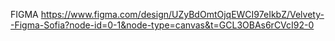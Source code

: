 FIGMA 
https://www.figma.com/design/UZyBdOmtOjqEWCI97eIkbZ/Velvety--Figma-Sofia?node-id=0-1&node-type=canvas&t=GCL3OBAs6rCVcI92-0
